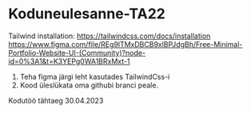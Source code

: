 # Koduneulesanne-TA22


Tailwind installation:
https://tailwindcss.com/docs/installation
https://www.figma.com/file/REg9lTMxDBCB9xlBPJdgBh/Free-Minimal-Portfolio-Website-UI-(Community)?node-id=0%3A1&t=K3YEPg0WA1BRxMxt-1



1. Teha figma järgi leht kasutades TailwindCss-i
2. Kood üleslükata oma githubi branci peale.


Kodutöö tähtaeg 30.04.2023
